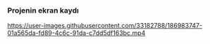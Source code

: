 <h3>
Projenin ekran kaydı
</h3>

https://user-images.githubusercontent.com/33182788/186983747-01a565da-fd89-4c6c-91da-c7dd5df163bc.mp4

